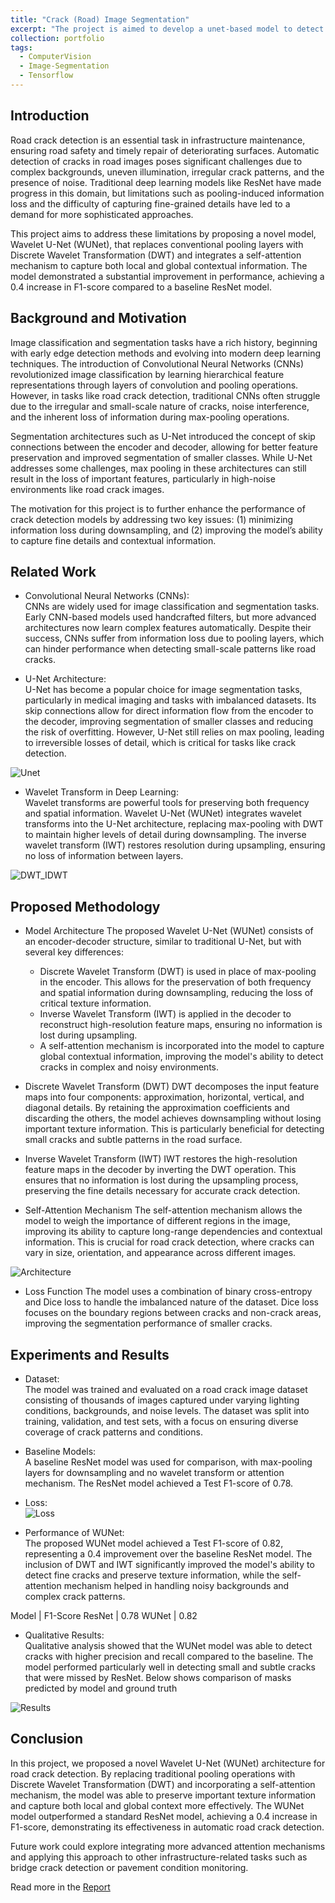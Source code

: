 ```yaml
---
title: "Crack (Road) Image Segmentation"
excerpt: "The project is aimed to develop a unet-based model to detect road cracks. <br/> [![Title](https://navoditamathur.github.io/files/9..png)](https://navoditamathur.github.io/portfolio/Research-RoadCrack-Segmentation/)"
collection: portfolio
tags: 
  - ComputerVision
  - Image-Segmentation
  - Tensorflow
---
```


Introduction
------
Road crack detection is an essential task in infrastructure maintenance, ensuring road safety and timely repair of deteriorating surfaces. Automatic detection of cracks in road images poses significant challenges due to complex backgrounds, uneven illumination, irregular crack patterns, and the presence of noise. Traditional deep learning models like ResNet have made progress in this domain, but limitations such as pooling-induced information loss and the difficulty of capturing fine-grained details have led to a demand for more sophisticated approaches.

This project aims to address these limitations by proposing a novel model, Wavelet U-Net (WUNet), that replaces conventional pooling layers with Discrete Wavelet Transformation (DWT) and integrates a self-attention mechanism to capture both local and global contextual information. The model demonstrated a substantial improvement in performance, achieving a 0.4 increase in F1-score compared to a baseline ResNet model.

Background and Motivation
------
Image classification and segmentation tasks have a rich history, beginning with early edge detection methods and evolving into modern deep learning techniques. The introduction of Convolutional Neural Networks (CNNs) revolutionized image classification by learning hierarchical feature representations through layers of convolution and pooling operations. However, in tasks like road crack detection, traditional CNNs often struggle due to the irregular and small-scale nature of cracks, noise interference, and the inherent loss of information during max-pooling operations.

Segmentation architectures such as U-Net introduced the concept of skip connections between the encoder and decoder, allowing for better feature preservation and improved segmentation of smaller classes. While U-Net addresses some challenges, max pooling in these architectures can still result in the loss of important features, particularly in high-noise environments like road crack images.

The motivation for this project is to further enhance the performance of crack detection models by addressing two key issues: (1) minimizing information loss during downsampling, and (2) improving the model’s ability to capture fine details and contextual information.

Related Work
------
- Convolutional Neural Networks (CNNs): <br/>
CNNs are widely used for image classification and segmentation tasks. Early CNN-based models used handcrafted filters, but more advanced architectures now learn complex features automatically. Despite their success, CNNs suffer from information loss due to pooling layers, which can hinder performance when detecting small-scale patterns like road cracks.

- U-Net Architecture: <br/>
U-Net has become a popular choice for image segmentation tasks, particularly in medical imaging and tasks with imbalanced datasets. Its skip connections allow for direct information flow from the encoder to the decoder, improving segmentation of smaller classes and reducing the risk of overfitting. However, U-Net still relies on max pooling, leading to irreversible losses of detail, which is critical for tasks like crack detection.

![Unet](https://navoditamathur.github.io/files/2074_unet.png)

- Wavelet Transform in Deep Learning: <br/>
Wavelet transforms are powerful tools for preserving both frequency and spatial information. Wavelet U-Net (WUNet) integrates wavelet transforms into the U-Net architecture, replacing max-pooling with DWT to maintain higher levels of detail during downsampling. The inverse wavelet transform (IWT) restores resolution during upsampling, ensuring no loss of information between layers.

![DWT_IDWT](https://navoditamathur.github.io/files/2074_dwt_idwt.png)

Proposed Methodology
------
- Model Architecture
The proposed Wavelet U-Net (WUNet) consists of an encoder-decoder structure, similar to traditional U-Net, but with several key differences:
  - Discrete Wavelet Transform (DWT) is used in place of max-pooling in the encoder. This allows for the preservation of both frequency and spatial information during downsampling, reducing the loss of critical texture information.
  - Inverse Wavelet Transform (IWT) is applied in the decoder to reconstruct high-resolution feature maps, ensuring no information is lost during upsampling.
  - A self-attention mechanism is incorporated into the model to capture global contextual information, improving the model's ability to detect cracks in complex and noisy environments.
  
- Discrete Wavelet Transform (DWT)
DWT decomposes the input feature maps into four components: approximation, horizontal, vertical, and diagonal details. By retaining the approximation coefficients and discarding the others, the model achieves downsampling without losing important texture information. This is particularly beneficial for detecting small cracks and subtle patterns in the road surface.

- Inverse Wavelet Transform (IWT)
IWT restores the high-resolution feature maps in the decoder by inverting the DWT operation. This ensures that no information is lost during the upsampling process, preserving the fine details necessary for accurate crack detection.

- Self-Attention Mechanism
The self-attention mechanism allows the model to weigh the importance of different regions in the image, improving its ability to capture long-range dependencies and contextual information. This is crucial for road crack detection, where cracks can vary in size, orientation, and appearance across different images.

![Architecture](https://navoditamathur.github.io/files/2074_architecture.png)

- Loss Function
The model uses a combination of binary cross-entropy and Dice loss to handle the imbalanced nature of the dataset. Dice loss focuses on the boundary regions between cracks and non-crack areas, improving the segmentation performance of smaller cracks.

Experiments and Results
------
- Dataset: <br/>
The model was trained and evaluated on a road crack image dataset consisting of thousands of images captured under varying lighting conditions, backgrounds, and noise levels. The dataset was split into training, validation, and test sets, with a focus on ensuring diverse coverage of crack patterns and conditions.

- Baseline Models: <br/>
A baseline ResNet model was used for comparison, with max-pooling layers for downsampling and no wavelet transform or attention mechanism. The ResNet model achieved a Test F1-score of 0.78.

- Loss: <br/>
![Loss](https://navoditamathur.github.io/files/2074_loss.png)


- Performance of WUNet: <br/>
The proposed WUNet model achieved a Test F1-score of 0.82, representing a 0.4 improvement over the baseline ResNet model. The inclusion of DWT and IWT significantly improved the model's ability to detect fine cracks and preserve texture information, while the self-attention mechanism helped in handling noisy backgrounds and complex crack patterns.

Model	| F1-Score
ResNet | 0.78
WUNet	| 0.82

- Qualitative Results: <br/>
Qualitative analysis showed that the WUNet model was able to detect cracks with higher precision and recall compared to the baseline. The model performed particularly well in detecting small and subtle cracks that were missed by ResNet. Below shows comparison of masks predicted by model and ground truth

![Results](https://navoditamathur.github.io/files/2074_results.png)

Conclusion
------
In this project, we proposed a novel Wavelet U-Net (WUNet) architecture for road crack detection. By replacing traditional pooling operations with Discrete Wavelet Transformation (DWT) and incorporating a self-attention mechanism, the model was able to preserve important texture information and capture both local and global context more effectively. The WUNet model outperformed a standard ResNet model, achieving a 0.4 increase in F1-score, demonstrating its effectiveness in automatic road crack detection.

Future work could explore integrating more advanced attention mechanisms and applying this approach to other infrastructure-related tasks such as bridge crack detection or pavement condition monitoring.

Read more in the [Report](https://navoditamathur.github.io/files/Introduction_to_Computer_Vision_Project_Report.pdf)
